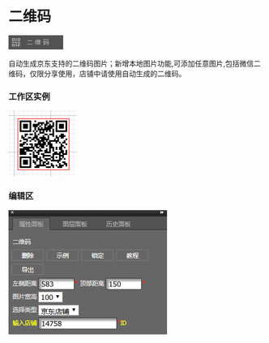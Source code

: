 # 二维码

![](/assets/wwqq_11.jpg)

自动生成京东支持的二维码图片；新增本地图片功能,可添加任意图片,包括微信二维码，仅限分享使用，店铺中请使用自动生成的二维码。

### 工作区实例

![](/assets/QQ11-1.png)

### 编辑区

![](/assets/QQ11-2.png)

